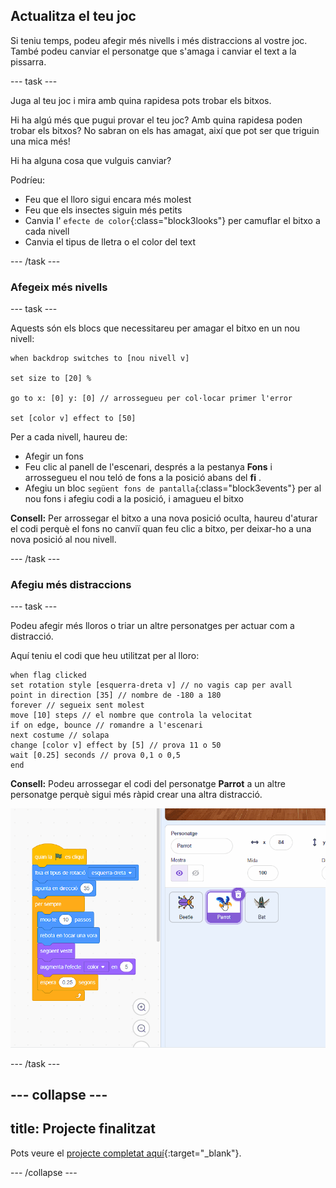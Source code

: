 ## Actualitza el teu joc

Si teniu temps, podeu afegir més nivells i més distraccions al vostre joc. També podeu canviar el personatge que s'amaga i canviar el text a la pissarra.

--- task ---

Juga al teu joc i mira amb quina rapidesa pots trobar els bitxos.

Hi ha algú més que pugui provar el teu joc? Amb quina rapidesa poden trobar els bitxos? No sabran on els has amagat, així que pot ser que triguin una mica més!

Hi ha alguna cosa que vulguis canviar?

Podríeu:
- Feu que el lloro sigui encara més molest
- Feu que els insectes siguin més petits
- Canvia l' `efecte de color`{:class="block3looks"} per camuflar el bitxo a cada nivell
- Canvia el tipus de lletra o el color del text

--- /task ---

### Afegeix més nivells

--- task ---

Aquests són els blocs que necessitareu per amagar el bitxo en un nou nivell:

```blocks3
when backdrop switches to [nou nivell v]

set size to [20] %

go to x: [0] y: [0] // arrossegueu per col·locar primer l'error

set [color v] effect to [50]
```

Per a cada nivell, haureu de:
- Afegir un fons
- Feu clic al panell de l'escenari, després a la pestanya **Fons** i arrossegueu el nou teló de fons a la posició abans del **fi** .
- Afegiu un bloc `següent fons de pantalla`{:class="block3events"} per al nou fons i afegiu codi a la posició, i amagueu el bitxo

**Consell:** Per arrossegar el bitxo a una nova posició oculta, haureu d'aturar el codi perquè el fons no canviï quan feu clic a bitxo, per deixar-ho a una nova posició al nou nivell.

--- /task ---

### Afegiu més distraccions

--- task ---

Podeu afegir més lloros o triar un altre personatges per actuar com a distracció.

Aquí teniu el codi que heu utilitzat per al lloro:

```blocks3
when flag clicked
set rotation style [esquerra-dreta v] // no vagis cap per avall
point in direction [35] // nombre de -180 a 180
forever // segueix sent molest
move [10] steps // el nombre que controla la velocitat
if on edge, bounce // romandre a l'escenari
next costume // solapa
change [color v] effect by [5] // prova 11 o 50
wait [0.25] seconds // prova 0,1 o 0,5
end
```

**Consell:** Podeu arrossegar el codi del personatge **Parrot** a un altre personatge perquè sigui més ràpid crear una altra distracció.

![Arrossegant codi des de l'àrea de codi a un altre personatge de la llista de Personatges.](images/drag-parrot-code.gif)

--- /task ---

--- collapse ---
---
title: Projecte finalitzat
---

Pots veure el [projecte completat  aquí](https://scratch.mit.edu/projects/1102897026/){:target="_blank"}.

--- /collapse ---